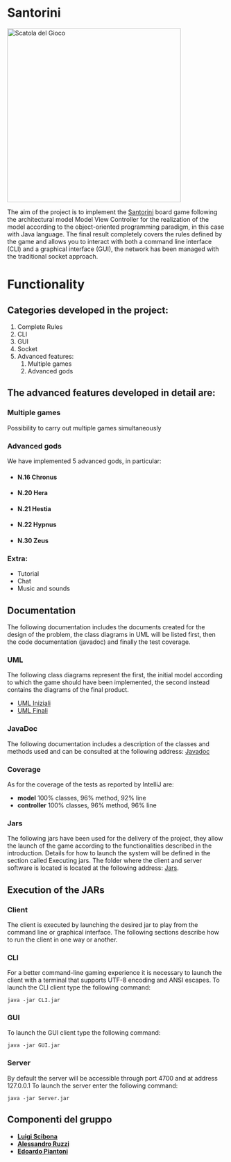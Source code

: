 # Santorini
<img src="https://github.com/Sciluxor/ing-sw-2020-Scibona-Ruzzi-Piantoni/blob/master/wiki-assets/gamebox.png" width="400" alt="Scatola del Gioco" align="center" /></a>


The aim of the project is to implement the [Santorini](http://www.craniocreations.it/prodotto/santorini/) board game following the architectural model Model View Controller for the realization of the model according to the object-oriented programming paradigm, in this case with Java language. The final result completely covers the rules defined by the game and allows you to interact with both a command line interface (CLI) and a graphical interface (GUI), the network has been managed with the traditional socket approach.

# Functionality

## Categories developed in the project:
1) Complete Rules
2) CLI
3) GUI
4) Socket
5) Advanced features:
    1) Multiple games
    2) Advanced gods

## The advanced features developed in detail are:

### Multiple games
Possibility to carry out multiple games simultaneously

### Advanced gods
We have implemented 5 advanced gods, in particular:
- #### N.16 Chronus
- #### N.20 Hera
- #### N.21 Hestia
- #### N.22 Hypnus
- #### N.30 Zeus

### Extra:
- Tutorial
- Chat
- Music and sounds

## Documentation
The following documentation includes the documents created for the design of the problem, the class diagrams in UML will be listed first, then the code documentation (javadoc) and finally the test coverage.

### UML
The following class diagrams represent the first, the initial model according to which the game should have been implemented, the second instead contains the diagrams of the final product.
- [UML Iniziali]()
- [UML Finali]()

### JavaDoc
The following documentation includes a description of the classes and methods used and can be consulted at the following address: [Javadoc]()

### Coverage
As for the coverage of the tests as reported by IntelliJ are:
- __model__ 100% classes, 96% method, 92% line
- __controller__ 100% classes, 96% method, 96% line

### Jars
The following jars have been used for the delivery of the project, they allow the launch of the game according to the functionalities described in the introduction. Details for how to launch the system will be defined in the section called Executing jars. The folder where the client and server software is located is located at the following address: [Jars]().

## Execution of the JARs
### Client
The client is executed by launching the desired jar to play from the command line or graphical interface. The following sections describe how to run the client in one way or another.

### CLI
For a better command-line gaming experience it is necessary to launch the client with a terminal that supports UTF-8 encoding and ANSI escapes. To launch the CLI client type the following command:
```
java -jar CLI.jar
```

### GUI
To launch the GUI client type the following command:
```
java -jar GUI.jar
```

### Server
By default the server will be accessible through port 4700 and at address 127.0.0.1 To launch the server enter the following command:
```
java -jar Server.jar
```
## Componenti del gruppo
- [__Luigi Scibona__](https://github.com/Sciluxor)
- [__Alessandro Ruzzi__](https://github.com/alexruzzi98)
- [__Edoardo Piantoni__](https://github.com/edoardopiantoni)
